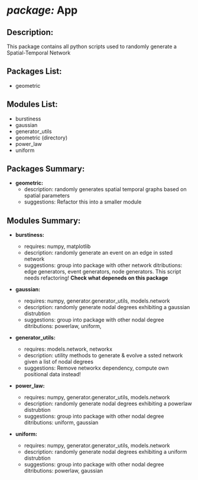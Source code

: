 # *package:* App

## Description:
This package contains all python scripts used to randomly generate a Spatial-Temporal Network

## Packages List:
- geometric

## Modules List:
- burstiness
- gaussian
- generator_utils
- geometric (directory)
- power_law
- uniform


## Packages Summary:
- **geometric:**
    + description: randomly generates spatial temporal graphs based on spatial parameters   
    + suggestions: Refactor this into a smaller module

## Modules Summary:
 - **burstiness:**
    + requires: numpy, matplotlib
    + description: randomly generate an event on an edge in ssted network  
    + suggestions: group into package with other network ditributions: edge generators, event generators, node generators. This script needs refactoring! __Check what depeneds on this package__

 - **gaussian:**
    + requires: numpy, generator.generator_utils, models.network 
    + description: randomly generate nodal degrees exhibiting a gaussian distrubtion   
    + suggestions: group into package with other nodal degree ditributions: powerlaw, uniform, 

- **generator_utils:**
    + requires: models.network, networkx
    + description: utility methods to generate & evolve a ssted network given a list of nodal degrees  
    + suggestions: Remove networkx dependency, compute own positional data instead!

- **power_law:**
    + requires: numpy, generator.generator_utils, models.network
    + description: randomly generate nodal degrees exhibiting a powerlaw distrubtion   
    + suggestions: group into package with other nodal degree ditributions: uniform, gaussian

- **uniform:**
    + requires: numpy, generator.generator_utils, models.network
    + description: randomly generate nodal degrees exhibiting a uniform distrubtion   
    + suggestions: group into package with other nodal degree ditributions: powerlaw, gaussian












